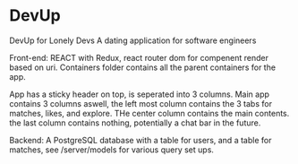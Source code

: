# DevUp

DevUp for Lonely Devs
A dating application for software engineers


Front-end: REACT with Redux, react router dom for compenent render based on uri.
Containers folder contains all the parent containers for the app.

App has a sticky header on top, is seperated into 3 columns.
Main app contains 3 columns aswell, the left most column contains the 3 tabs for matches, likes, and explore. THe center column contains the main contents.
the last column contains nothing, potentially a chat bar in the future.


Backend: A PostgreSQL database with a table for users, and a table for matches, see /server/models for various query set ups. 
